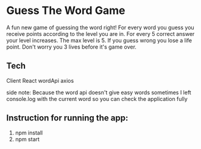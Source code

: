 # Guess The Word Game

A fun new game of guessing the word right!
For every word you guess you receive points according to the level you are in.
For every 5 correct answer your level increases. The max level is 5.
If you guess wrong you lose a life point. Don't worry you 3 lives before it's game over.

## Tech

Client
React
wordApi
axios

side note: Because the word api doesn't give easy words sometimes I left console.log with the current word so you can check the application fully

## Instruction for running the app:

1. npm install
2. npm start
